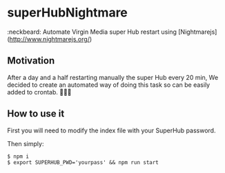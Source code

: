 # superHubNightmare
:neckbeard: Automate Virgin Media super Hub restart using [Nightmarejs] (http://www.nightmarejs.org/)

## Motivation
After a day and a half restarting manually the super Hub every 20 min, We decided to create an automated way of doing this task so can be easily added to crontab. :tada::tada::tada:

## How to use it

First you will need to modify the index file with your SuperHub password.

Then simply:

```
$ npm i
$ export SUPERHUB_PWD='yourpass' && npm run start
```
